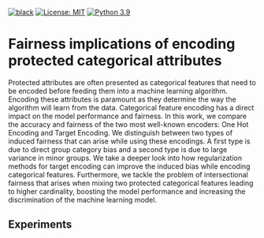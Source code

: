 [![black](https://img.shields.io/badge/code%20style-black-000000.svg?style=plastic)](https://github.com/psf/black)
[![License: MIT](https://img.shields.io/badge/License-MIT-blue.svg?color=g&style=plastic)](https://opensource.org/licenses/MIT)
[![Python 3.9](https://img.shields.io/badge/python-3.9-blue.svg)](https://www.python.org/downloads/release/python-390/)

# Fairness implications of encoding protected categorical attributes

Protected attributes are often presented as categorical features that need to be encoded before feeding them into a machine learning algorithm. Encoding these attributes is paramount as they determine the way the algorithm will learn from the data. Categorical feature encoding has a direct impact on the model performance and fairness. In this work, we compare the accuracy and fairness of the two most well-known encoders: One Hot Encoding and Target Encoding. We distinguish between two types of induced fairness that can arise while using these encodings. A first type is due to direct group category bias and a second type is due to large variance in minor groups. We take a deeper look into how regularization methods for target encoding can improve the induced bias while encoding categorical features. Furthermore, we tackle the problem of intersectional fairness that arises when mixing two protected categorical features leading to higher cardinality, boosting the model performance and increasing the discrimination of the machine learning model.

## Experiments



